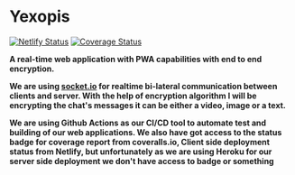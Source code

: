 # Yexopis

[![Netlify Status](https://api.netlify.com/api/v1/badges/10c21358-f113-4c99-b121-8b045b936cbe/deploy-status)](https://app.netlify.com/sites/yexopis/deploys)
[![Coverage Status](https://coveralls.io/repos/github/mdirshaddev/Yexopis/badge.svg?branch=main)](https://coveralls.io/github/mdirshaddev/Yexopis?branch=main)

**A real-time web application with PWA capabilities with end to end encryption.**

**We are using [socket.io](https://socket.io) for realtime bi-lateral communication between clients and server. With the help of encryption algorithm I will be encrypting the chat's messages it can be either a video, image or a text.**

**We are using Github Actions as our CI/CD tool to automate test and building of our web applications. We also have got access to the status badge for coverage report from coveralls.io, Client side deployment status from Netlify, but unfortunately as we are using Heroku for our server side deployment we don't have access to badge or something**